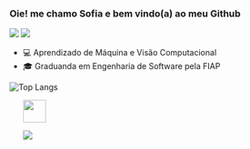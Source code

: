### Oie! me chamo Sofia e bem vindo(a) ao meu Github
<div>
          <a href = "mailto:contato@sofiawko"><img src="https://img.shields.io/badge/Gmail-D14836?style=for-the-badge&logo=gmail&logoColor=white" target="_blank"></a>
          <a href="https://www.linkedin.com/in/sofia-sawczenko" target="_blank"><img src="https://img.shields.io/badge/-LinkedIn-%230077B5?style=for-the-badge&logo=linkedin&logoColor=white" target="_blank"></a>   
</div>

<ul>
          <li>💻 Aprendizado de Máquina e Visão Computacional</li>
          <li>🎓 Graduanda em Engenharia de Software pela FIAP</li>
</ul>

![Top Langs](https://github-readme-stats.vercel.app/api/top-langs/?username=sofiasawczenko&layout=compact)

<ul>
          <p><img src="https://cdn.jsdelivr.net/gh/devicons/devicon/icons/python/python-original.svg" width="40" height="40"/></p>
          <img src="https://cdn.jsdelivr.net/gh/devicons/devicon/icons/jupyter/jupyter-plain-wordmark.svg" />

</ul>        


